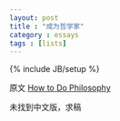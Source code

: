 ```yaml
---
layout: post
title : "成为哲学家"
category : essays
tags : [lists]
---
```

{% include JB/setup %}

原文 [How to Do Philosophy](http://www.paulgraham.com/philosophy.html)  

未找到中文版，求稿   
